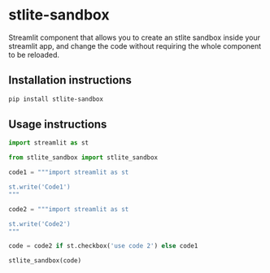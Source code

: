 # stlite-sandbox

Streamlit component that allows you to create an stlite sandbox inside your streamlit app,
and change the code without requiring the whole component to be reloaded.

## Installation instructions

```sh
pip install stlite-sandbox
```

## Usage instructions

```python
import streamlit as st

from stlite_sandbox import stlite_sandbox

code1 = """import streamlit as st

st.write('Code1')
"""

code2 = """import streamlit as st

st.write('Code2')
"""

code = code2 if st.checkbox('use code 2') else code1

stlite_sandbox(code)
```